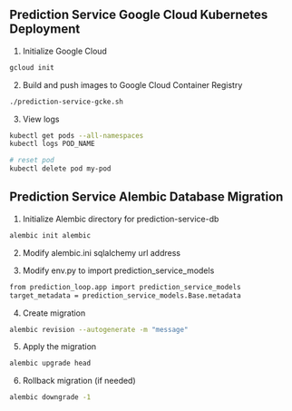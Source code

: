 ## Prediction Service Google Cloud Kubernetes Deployment

1. Initialize Google Cloud
```bash
gcloud init
```


2. Build and push images to Google Cloud Container Registry
```bash
./prediction-service-gcke.sh
```


3. View logs
```bash
kubectl get pods --all-namespaces
kubectl logs POD_NAME

# reset pod
kubectl delete pod my-pod
```

## Prediction Service Alembic Database Migration

1. Initialize Alembic directory for prediction-service-db
```bash
alembic init alembic
```


2. Modify alembic.ini sqlalchemy url address


3. Modify env.py to import prediction_service_models
```bash
from prediction_loop.app import prediction_service_models
target_metadata = prediction_service_models.Base.metadata
```


4. Create migration
```bash
alembic revision --autogenerate -m "message"
```


5. Apply the migration
```bash
alembic upgrade head
```


6. Rollback migration (if needed)
```bash
alembic downgrade -1
```